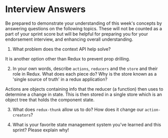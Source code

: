 # Interview Answers

Be prepared to demonstrate your understanding of this week's concepts by answering questions on the following topics. These will not be counted as a part of your sprint score but will be helpful for preparing you for your endorsement interview, and enhancing overall understanding.

1. What problem does the context API help solve?

It is another option other than Redux to prevent prop drilling.

2. In your own words, describe `actions`, `reducers` and the `store` and their role in Redux. What does each piece do? Why is the store known as a 'single source of truth' in a redux application?

Actions are objects containing info that the reducer (a function) then uses to determine a change in state. This is then stored in a single store which is an object tree that holds the component state.

3. What does `redux-thunk` allow us to do? How does it change our `action-creators`?

4. What is your favorite state management system you've learned and this sprint? Please explain why!
